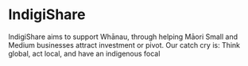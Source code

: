# IndigiShare
IndigiShare aims to support Whānau, through helping Māori Small and Medium businesses attract investment or pivot. Our catch cry is: Think global, act local, and have an indigenous focal
